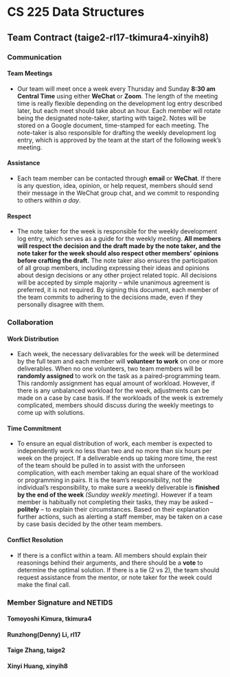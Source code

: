 # CS 225 Data Structures  

## Team Contract (taige2-rl17-tkimura4-xinyih8) 

### Communication  

#### Team Meetings

- Our team will meet once a week every Thursday and Sunday **8:30 am Central Time** using either **WeChat** or **Zoom**. The length of the meeting time is really flexible depending on the development log entry described later, but each meet should take about an hour. Each member will rotate being the designated note-taker, starting with taige2. Notes will be stored on a Google document, time-stamped for each meeting. The note-taker is also responsible for drafting the weekly development log entry, which is approved by the team at the start of the following week’s meeting.  

#### Assistance  

- Each team member can be contacted through **email** or **WeChat**. If there is any question, idea, opinion, or help request, members should send their message in the WeChat group chat, and we commit to responding to others within *a day*.

#### Respect  

- The note taker for the week is responsible for the weekly development log entry, which serves as a guide for the weekly meeting. **All members will respect the decision and the draft made by the note taker, and the note taker for the week should also respect other members' opinions before crafting the draft.** The note taker also ensures the participation of all group members, including expressing their ideas and opinions about design decisions or any other project related topic. All decisions will be accepted by simple majority – while unanimous agreement is preferred, it is not required. By signing this document, each member of the team commits to adhering to the decisions made, even if they personally disagree with them.  

### Collaboration  

#### Work Distribution

- Each week, the necessary delivarables for the week will be determined by the full team and each member will **volunteer to work** on one or more deliverables. When no one volunteers, two team members will be **randomly assigned** to work on the task as a paired-programming team. This randomly assignment has equal amount of workload. However, if there is any unbalanced workload for the week, adjustments can be made on a case by case basis. If the workloads of the week is extremely complicated, members should discuss during the weekly meetings to come up with solutions.  

#### Time Commitment

- To ensure an equal distribution of work, each member is expected to independently work no less than two and no more than six hours per week on the project. If a deliverable ends up taking more time, the rest of the team should be pulled in to assist with the unforseen complication, with each member taking an equal share of the workload or programming in pairs. It is the team’s responsibility, not the individual’s responsibility, to make sure a weekly deliverable is **finished by the end of the week** *(Sunday weekly meeting)*. 
However if a team member is habitually not completing their tasks, they may be asked – **politely** – to explain their circumstances. Based on their explanation further actions, such as alerting a staff member, may be taken on a case by case basis decided by the other team members.  

#### Conflict Resolution

- If there is a conflict within a team. All members should explain their reasonings behind their arguments, and there should be a **vote** to determine the optimal solution. If there is a tie (2 vs 2), the team should request assistance from the mentor, or note taker for the week could make the final call.

### Member Signature and NETIDS  

#### Tomoyoshi Kimura, tkimura4
#### Runzhong(Denny) Li, rl17
#### Taige Zhang, taige2
#### Xinyi Huang, xinyih8
